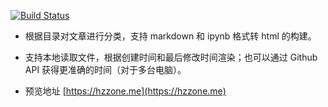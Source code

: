 [![Build Status](https://travis-ci.com/Hzzone/hzzone.github.io.svg?branch=dev)](https://travis-ci.com/Hzzone/hzzone.github.io)

* 根据目录对文章进行分类，支持 markdown 和 ipynb 格式转 html 的构建。
* 支持本地读取文件，根据创建时间和最后修改时间渲染；也可以通过 Github API 获得更准确的时间（对于多台电脑）。

* 预览地址 [https://hzzone.me](https://hzzone.me)